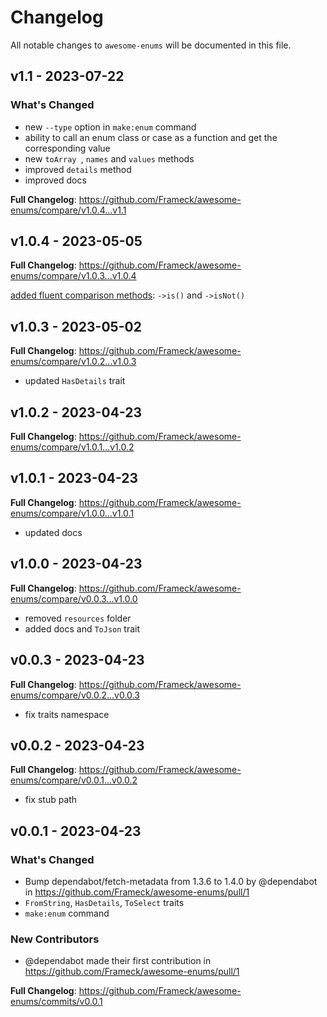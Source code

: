 # Changelog

All notable changes to `awesome-enums` will be documented in this file.

## v1.1 - 2023-07-22

### What's Changed

- new `--type` option in `make:enum` command
- ability to call an enum class or case as a function and get the corresponding value
- new `toArray `, `names` and `values` methods
- improved `details` method
- improved docs

**Full Changelog**: https://github.com/Frameck/awesome-enums/compare/v1.0.4...v1.1

## v1.0.4 - 2023-05-05

**Full Changelog**: https://github.com/Frameck/awesome-enums/compare/v1.0.3...v1.0.4

[added fluent comparison methods](https://github.com/Frameck/awesome-enums/commit/732c826b4155ede395aecb9d5914399822982c17): `->is()` and `->isNot()`

## v1.0.3 - 2023-05-02

**Full Changelog**: https://github.com/Frameck/awesome-enums/compare/v1.0.2...v1.0.3

- updated `HasDetails` trait

## v1.0.2 - 2023-04-23

**Full Changelog**: https://github.com/Frameck/awesome-enums/compare/v1.0.1...v1.0.2

## v1.0.1 - 2023-04-23

**Full Changelog**: https://github.com/Frameck/awesome-enums/compare/v1.0.0...v1.0.1

- updated docs

## v1.0.0 - 2023-04-23

**Full Changelog**: https://github.com/Frameck/awesome-enums/compare/v0.0.3...v1.0.0

- removed `resources` folder
- added docs and `ToJson` trait

## v0.0.3 - 2023-04-23

**Full Changelog**: https://github.com/Frameck/awesome-enums/compare/v0.0.2...v0.0.3

- fix traits namespace

## v0.0.2 - 2023-04-23

**Full Changelog**: https://github.com/Frameck/awesome-enums/compare/v0.0.1...v0.0.2

- fix stub path

## v0.0.1 - 2023-04-23

### What's Changed

- Bump dependabot/fetch-metadata from 1.3.6 to 1.4.0 by @dependabot in https://github.com/Frameck/awesome-enums/pull/1
- `FromString`, `HasDetails`, `ToSelect` traits
- `make:enum` command

### New Contributors

- @dependabot made their first contribution in https://github.com/Frameck/awesome-enums/pull/1

**Full Changelog**: https://github.com/Frameck/awesome-enums/commits/v0.0.1
